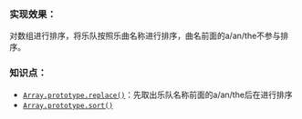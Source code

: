 ### 实现效果：

对数组进行排序，将乐队按照乐曲名称进行排序，曲名前面的a/an/the不参与排序。

### 知识点：

-   [`Array.prototype.replace()`](https://developer.mozilla.org/en-US/docs/Web/JavaScript/Reference/Global_Objects/String/replace)：先取出乐队名称前面的a/an/the后在进行排序
-   [`Array.prototype.sort()`](https://developer.mozilla.org/en/docs/Web/JavaScript/Reference/Global_Objects/Array/sort)